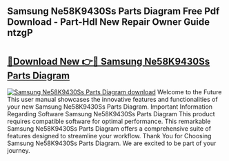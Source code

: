 ## Samsung Ne58K9430Ss Parts Diagram Free Pdf Download - Part-HdI New Repair Owner Guide ntzgP

# <h2><a href="http://dfqu0bd.blite.top/?on=Samsung+Ne58K9430Ss+Parts+Diagram">🔗Download New 👉🔴 Samsung Ne58K9430Ss Parts Diagram</a></h2>

[![Samsung Ne58K9430Ss Parts Diagram download](https://i.imgur.com/lujVjoI.png)](http://dfqu0bd.blite.top/?on=Samsung+Ne58K9430Ss+Parts+Diagram)
Welcome to the Future This user manual showcases the innovative features and functionalities of your new Samsung Ne58K9430Ss Parts Diagram. Important Information Regarding Software Samsung Ne58K9430Ss Parts Diagram This product requires compatible software for optimal performance. This remarkable Samsung Ne58K9430Ss Parts Diagram offers a comprehensive suite of features designed to streamline your workflow. Thank You for Choosing Samsung Ne58K9430Ss Parts Diagram. We are excited to be part of your journey.
